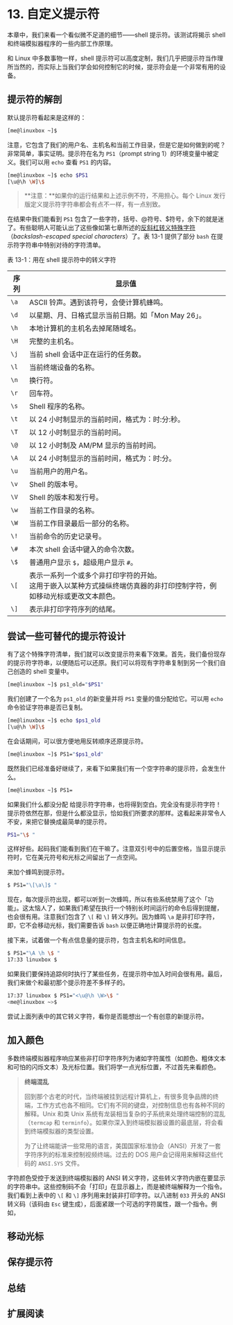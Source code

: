 # 13. 自定义提示符

本章中，我们来看一个看似微不足道的细节——shell 提示符。该测试将揭示 shell 和终端模拟器程序的一些内部工作原理。

和 Linux 中多数事物一样，shell 提示符可以高度定制，我们几乎把提示符当作理所当然的，而实际上当我们学会如何控制它的时候，提示符会是一个非常有用的设备。

## 提示符的解剖

默认提示符看起来是这样的：

```bash
[me@linuxbox ~]$
```

注意，它包含了我们的用户名、主机名和当前工作目录，但是它是如何做到的呢？非常简单，事实证明。提示符在名为 `PS1`（prompt string 1）的环境变量中被定义。我们可以用 `echo` 查看 `PS1` 的内容。

```bash
[me@linuxbox ~]$ echo $PS1
[\u@\h \W]\$
```

> **注意：**如果你的运行结果和上述示例不符，不用担心。每个 Linux 发行版定义提示符字符串都会有点不一样，有一点别致。

在结果中我们能看到 `PS1` 包含了一些字符，括号、@符号、$符号，余下的就是迷了。有些聪明人可能认出了这些像如第七章所述的<u>反斜杠转义特殊字符</u>（*backslash-escaped special characters*）了。表 13-1 提供了部分 `bash` 在提示符字符串中特别对待的字符清单。

表 13-1：用在 shell 提示符中的转义字符

| 序列 | 显示值 |
| ---- | ------ |
| `\a`  | ASCII 铃声。遇到该符号，会使计算机蜂鸣。 |
| `\d`  | 以星期、月、日格式显示当前日期。如「Mon May 26」。 |
| `\h`  | 本地计算机的主机名去掉尾随域名。 |
| `\H`  | 完整的主机名。 |
| `\j`  | 当前 shell 会话中正在运行的任务数。 |
| `\l`  | 当前终端设备的名称。 |
| `\n`  | 换行符。 |
| `\r`  | 回车符。 |
| `\s`  | Shell 程序的名称。 |
| `\t`  | 以 24 小时制显示的当前时间，格式为：时:分:秒。 |
| `\T`  | 以 12 小时制显示的当前时间。 |
| `\@`  | 以 12 小时制及 AM/PM 显示的当前时间。 |
| `\A`  | 以 24 小时制显示的当前时间，格式为：时:分。 |
| `\u`  | 当前用户的用户名。 |
| `\v`  | Shell 的版本号。 |
| `\V`  | Shell 的版本和发行号。 |
| `\w`  | 当前工作目录的名称。 |
| `\W`  | 当前工作目录最后一部分的名称。 |
| `\!`  | 当前命令的历史记录号。 |
| `\#`  | 本次 shell 会话中键入的命令次数。 |
| `\$`  | 普通用户显示 `$`，超级用户显示 `#`。 |
| `\[`  | 表示一系列一个或多个非打印字符的开始。<br />这用于嵌入以某种方式操纵终端仿真器的非打印控制字符，例如移动光标或更改文本颜色。 |
| `\]`  | 表示非打印字符序列的结尾。 |

## 尝试一些可替代的提示符设计

有了这个特殊字符清单，我们就可以改变提示符来看下效果。首先，我们备份现存的提示符字符串，以便随后可以还原。我们可以将现有字符串复制到另一个我们自己创造的 shell 变量中。

```bash
[me@linuxbox ~]$ ps1_old="$PS1"
```

我们创建了一个名为 `ps1_old` 的新变量并将 `PS1` 变量的值分配给它。可以用 `echo` 命令验证字符串是否已复制。

```bash
[me@linuxbox ~]$ echo $ps1_old
[\u@\h \W]\$
```

在会话期间，可以很方便地用反转顺序还原提示符。

```bash
[me@linuxbox ~]$ PS1="$ps1_old"
```

既然我们已经准备好继续了，来看下如果我们有一个空字符串的提示符，会发生什么。

```bash
[me@linuxbox ~]$ PS1=
```

如果我们什么都没分配 给提示符字符串，也将得到空白。完全没有提示符字符！提示符依然在那，但是什么都没显示，恰如我们所要求的那样。这看起来非常令人不安，来把它替换成最简单的提示符。

```bash
PS1="\$ "
```

这样好些。起码我们能看到我们在干嘛了。注意双引号中的后置空格，当显示提示符时，它在美元符号和光标之间留出了一点空间。

来加个蜂鸣到提示符。

```bash
$ PS1="\[\a\]$ "
```

现在，每次提示符出现，都可以听到一次蜂鸣，所以有些系统禁用了这个「功能」。这太恼人了，如果我们希望在执行一个特别长时间运行的命令后得到提醒，也会很有用。注意我们包含了 `\[` 和 `\]` 转义序列。因为蜂鸣 `\a` 是非打印字符，即，它不会移动光标，我们需要告诉 `bash` 以便正确地计算提示符的长度。

接下来，试着做一个有点信息量的提示符，包含主机名和时间信息。

```bash
$ PS1="\A \h \$ "
17:33 linuxbox $
```

如果我们要保持追踪何时执行了某些任务，在提示符中加入时间会很有用。最后，我们来做个和最初那个提示符差不多样子的。

```bash
17:37 linuxbox $ PS1="<\u@\h \W>\$ "
<me@linuxbox ~>$
```

尝试上面列表中的其它转义字符，看你是否能想出一个有创意的新提示符。

## 加入颜色

多数终端模拟器程序响应某些非打印字符序列为诸如字符属性（如颜色、粗体文本和可怕的闪烁文本）及光标位置。我们将学一点光标位置，不过首先来看颜色。

> **终端混乱**
>
> 回到那个古老的时代，当终端被挂到远程计算机上，有很多竞争品牌的终端，工作方式也各不相同。它们有不同的键盘，对控制信息也有各种不同的解释。Unix 和类 Unix 系统有龙装相当复杂的子系统来处理终端控制的混乱（`termcap` 和 `terminfo`）。如果你深入到终端模拟器设置的最底层，将会看到终端模拟器的类型设置。
>
> 为了让终端能讲一些常用的语言，美国国家标准协会（ANSI）开发了一套字符序列的标准来控制视频终端。过去的 DOS 用户会记得用来解释这些代码的 `ANSI.SYS` 文件。

字符颜色受控于发送到终端模拟器的 ANSI 转义字符，这些转义字符内嵌在要显示的字符串中。这些控制码不会「打印」在显示器上，而是被终端解释为一个指令。我们看到上表中的 `\[` 和 `\]` 序列用来封装非打印字符。以八进制 `033` 开头的 ANSI 转义码（该码由 `Esc` 键生成），后面紧跟一个可选的字符属性，跟一个指令。例如，

## 移动光标



## 保存提示符



## 总结



## 扩展阅读

